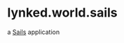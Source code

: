 # lynked.world.sails

a [Sails](http://sailsjs.org) application

<!--<script src="https://www.gstatic.com/firebasejs/4.12.1/firebase.js"></script>
<script>
  // Initialize Firebase
  var config = {
    apiKey: "AIzaSyBliQTgR6EpyzM4Mqwk6toAVqP4nW_faMk",
    authDomain: "dev-lynked-world.firebaseapp.com",
    databaseURL: "https://dev-lynked-world.firebaseio.com",
    projectId: "dev-lynked-world",
    storageBucket: "dev-lynked-world.appspot.com",
    messagingSenderId: "965555384441"
  };
  firebase.initializeApp(config);
</script>-->